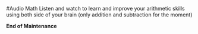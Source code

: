 #Audio Math
Listen and watch to learn and improve your arithmetic skills using both side of your brain (only addition and subtraction for the moment)

**End of Maintenance**